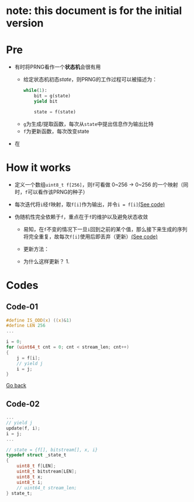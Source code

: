 # note: this document is for the initial version

# Pre
- 有时将PRNG看作一个**状态机**会很有用
  - 给定状态机初态$state$，则PRNG的工作过程可以被描述为：
    ```python
    while(1):
        bit = g(state)
        yield bit

        state = f(state)
    ```
  - `g`为生成/提取函数，每次从`state`中提出信息作为输出比特
  - `f`为更新函数，每次改变state

- 在

# How it works

<!-- ## 流程 -->

- 定义一个数组`uint8_t f[256]`，则`f`可看做 0~256 -> 0~256 的一个映射（同时，`f`可以看作该PRNG的种子）

- <a id="code-01-back"></a>每次迭代将`i`经`f`映射，取`f[i]`作为输出，并令`i = f[i]`[(See code)](#code-01)

- 伪随机性完全依赖于`f`，重点在于`f`的维护以及避免状态收敛
  - 易知，在`f`不变的情况下一旦`i`回到之前的某个值，那么接下来生成的序列将完全重复，故每次`f[i]`使用后即丢弃（更新）[(See code)](#code-02)

  - 更新方法：

  - 为什么这样更新？
    1. 
<!-- ================================================== -->
# Codes
## Code-01
```c
#define IS_ODD(x) ((x)&1)
#define LEN 256
...

i = 0;
for (uint64_t cnt = 0; cnt < stream_len; cnt++)
{
    j = f[i];
    // yield j
    i = j;
}
```
[Go back](#code-01-back)

## Code-02
```c
...
// yield j
update(f, i);
i = j;
...
```


<!-- ================================================== -->
```c
// state = {f[], bitstream[], x, i}
typedef struct _state_t
{
    uint8_t f[LEN];
    uint8_t bitstream[LEN];
    uint8_t x;
    uint8_t i;
    // uint64_t stream_len;
} state_t;
```